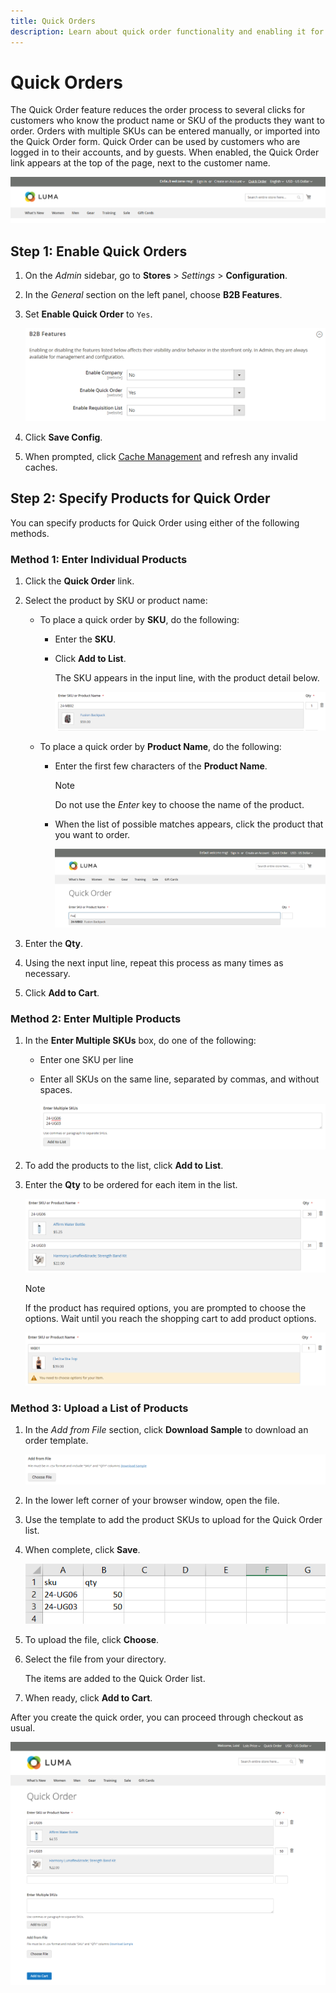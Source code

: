 ```yaml
---
title: Quick Orders
description: Learn about quick order functionality and enabling it for your customers.
---
```

# Quick Orders

The Quick Order feature reduces the order process to several clicks for customers who know the product name or SKU of the products they want to order. Orders with multiple SKUs can be entered manually, or imported into the Quick Order form. Quick Order can be used by customers who are logged in to their accounts, and by guests. When enabled, the Quick Order link appears at the top of the page, next to the customer name.

![Quick Order Link](./assets/quick-order-link.png)<!--- zoom --->

## Step 1: Enable Quick Orders

1. On the _Admin_ sidebar, go to **Stores** > _Settings_ > **Configuration**.

1. In the _General_ section on the left panel, choose **B2B Features**.

1. Set **Enable Quick Order** to `Yes`.

    ![Enable Quick Order](./assets/quick-orders-config.png)<!--- zoom --->

1. Click **Save Config**.

1. When prompted, click [Cache Management](https://docs.magento.com/user-guide/system/cache-management.html) and refresh any invalid caches.

## Step 2: Specify Products for Quick Order

You can specify products for Quick Order using either of the following methods.

### Method 1: Enter Individual Products

1. Click the **Quick Order** link.

1. Select the product by SKU or product name:

   - To place a quick order by **SKU**, do the following:

      - Enter the **SKU**.

      - Click **Add to List**.

         The SKU appears in the input line, with the product detail below.

         ![Quick Order Detail](./assets/quick-order-product-detail.png)<!--- zoom --->

   - To place a quick order by **Product Name**, do the following:

      - Enter the first few characters of the **Product Name**.

         >[!NOTE]
         >
         >Do not use the _Enter_ key to choose the name of the product.

      - When the list of possible matches appears, click the product that you want to order.

          ![Click to Choose Product Name](./assets/quick-order-product-name.png)<!--- zoom --->

1. Enter the **Qty**.

1. Using the next input line, repeat this process as many times as necessary.

1. Click **Add to Cart**.

### Method 2: Enter Multiple Products

1. In the **Enter Multiple SKUs** box, do one of the following:

   - Enter one SKU per line

   - Enter all SKUs on the same line, separated by commas, and without spaces.

        ![Enter Multiple SKUs](./assets/quick-order-skus.png)<!--- zoom --->

1. To add the products to the list, click **Add to List**.

1. Enter the **Qty** to be ordered for each item in the list.

   ![Quick Order List](./assets/quick-order-skus-detail.png)<!--- zoom --->

   >[!NOTE]
   >
   >If the product has required options, you are prompted to choose the options. Wait until you reach the shopping cart to add product options.

   ![Choose Options](./assets/quick-order-skus-product-options.png)<!--- zoom --->

### Method 3: Upload a List of Products

1. In the _Add from File_ section, click **Download Sample** to download an order template.

    ![Add from File](./assets/quick-order-skus-add-from-file.png)<!--- zoom --->

1. In the lower left corner of your browser window, open the file.

1. Use the template to add the product SKUs to upload for the Quick Order list.

1. When complete, click **Save**.

    ![SKUs to Upload](./assets/quick-order-skus-add-from-file-sample.png)<!--- zoom --->

1. To upload the file, click **Choose**.

1. Select the file from your directory.

    The items are added to the Quick Order list.

1. When ready, click **Add to Cart**.

After you create the quick order, you can proceed through checkout as usual.

![Quick Order](./assets/quick-order-add-to-cart.png)<!--- zoom --->
